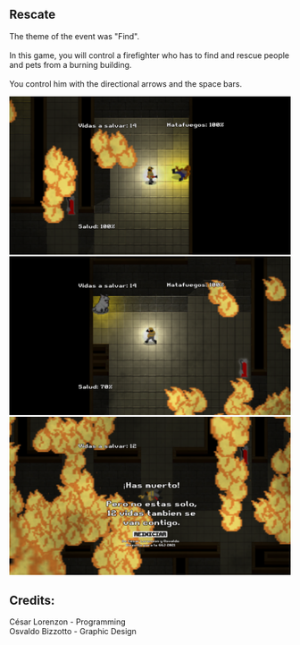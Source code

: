 ## Rescate

The theme of the event was "Find".<br><br>
In this game, you will control a firefighter who has to find and rescue people and pets from a burning building. <br><br>
You control him with the directional arrows and the space bars.

![](Docs/Screenshot1.png)
![](Docs/Screenshot2.png)
![](Docs/Screenshot3.png)

## Credits:
César Lorenzon - Programming<br>
Osvaldo Bizzotto - Graphic Design
